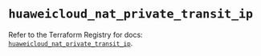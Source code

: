 # `huaweicloud_nat_private_transit_ip`

Refer to the Terraform Registry for docs: [`huaweicloud_nat_private_transit_ip`](https://registry.terraform.io/providers/huaweicloud/huaweicloud/1.71.1/docs/resources/nat_private_transit_ip).
